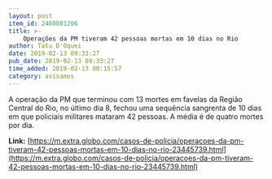 ```yaml
---
layout: post
item_id: 2488081206
title: >-
    Operações da PM tiveram 42 pessoas mortas em 10 dias no Rio
author: Tatu D'Oquei
date: 2019-02-13 09:33:27
pub_date: 2019-02-13 09:33:27
time_added: 2019-02-13 00:15:57
category: avisamos
---
```


A operação da PM que terminou com 13 mortes em favelas da Região Central do Rio, no último dia 8, fechou uma sequência sangrenta de 10 dias em que policiais militares mataram 42 pessoas. A média é de quatro mortes por dia.

**Link:** [https://m.extra.globo.com/casos-de-policia/operacoes-da-pm-tiveram-42-pessoas-mortas-em-10-dias-no-rio-23445739.html](https://m.extra.globo.com/casos-de-policia/operacoes-da-pm-tiveram-42-pessoas-mortas-em-10-dias-no-rio-23445739.html)

